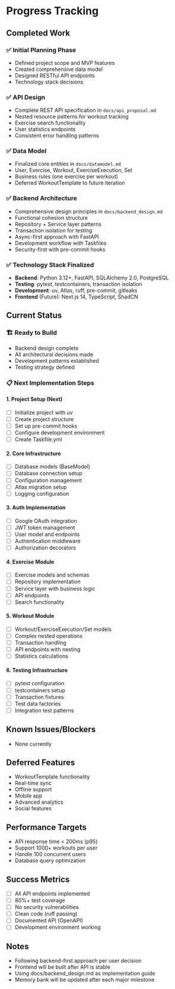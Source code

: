 # Progress Tracking

## Completed Work

### ✅ Initial Planning Phase
- Defined project scope and MVP features
- Created comprehensive data model
- Designed RESTful API endpoints
- Technology stack decisions

### ✅ API Design
- Complete REST API specification in `docs/api_proposal.md`
- Nested resource patterns for workout tracking
- Exercise search functionality
- User statistics endpoints
- Consistent error handling patterns

### ✅ Data Model
- Finalized core entities in `docs/datamodel.md`
- User, Exercise, Workout, ExerciseExecution, Set
- Business rules (one exercise per workout)
- Deferred WorkoutTemplate to future iteration

### ✅ Backend Architecture
- Comprehensive design principles in `docs/backend_design.md`
- Functional cohesion structure
- Repository + Service layer patterns
- Transaction isolation for testing
- Async-first approach with FastAPI
- Development workflow with Taskfiles
- Security-first with pre-commit hooks

### ✅ Technology Stack Finalized
- **Backend**: Python 3.12+, FastAPI, SQLAlchemy 2.0, PostgreSQL
- **Testing**: pytest, testcontainers, transaction isolation
- **Development**: uv, Atlas, ruff, pre-commit, gitleaks
- **Frontend** (Future): Next.js 14, TypeScript, ShadCN

## Current Status

### 🏗️ Ready to Build
- Backend design complete
- All architectural decisions made
- Development patterns established
- Testing strategy defined

### 📋 Next Implementation Steps

#### 1. Project Setup (Next)
- [ ] Initialize project with uv
- [ ] Create project structure
- [ ] Set up pre-commit hooks
- [ ] Configure development environment
- [ ] Create Taskfile.yml

#### 2. Core Infrastructure
- [ ] Database models (BaseModel)
- [ ] Database connection setup
- [ ] Configuration management
- [ ] Atlas migration setup
- [ ] Logging configuration

#### 3. Auth Implementation
- [ ] Google OAuth integration
- [ ] JWT token management
- [ ] User model and endpoints
- [ ] Authentication middleware
- [ ] Authorization decorators

#### 4. Exercise Module
- [ ] Exercise models and schemas
- [ ] Repository implementation
- [ ] Service layer with business logic
- [ ] API endpoints
- [ ] Search functionality

#### 5. Workout Module
- [ ] Workout/ExerciseExecution/Set models
- [ ] Complex nested operations
- [ ] Transaction handling
- [ ] API endpoints with nesting
- [ ] Statistics calculations

#### 6. Testing Infrastructure
- [ ] pytest configuration
- [ ] testcontainers setup
- [ ] Transaction fixtures
- [ ] Test data factories
- [ ] Integration test patterns

## Known Issues/Blockers
- None currently

## Deferred Features
- WorkoutTemplate functionality
- Real-time sync
- Offline support
- Mobile app
- Advanced analytics
- Social features

## Performance Targets
- API response time < 200ms (p95)
- Support 1000+ workouts per user
- Handle 100 concurrent users
- Database query optimization

## Success Metrics
- [ ] All API endpoints implemented
- [ ] 80%+ test coverage
- [ ] No security vulnerabilities
- [ ] Clean code (ruff passing)
- [ ] Documented API (OpenAPI)
- [ ] Development environment working

## Notes
- Following backend-first approach per user decision
- Frontend will be built after API is stable
- Using docs/backend_design.md as implementation guide
- Memory bank will be updated after each major milestone 